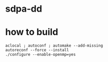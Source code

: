 # sdpa-dd
# how to build
```
aclocal ; autoconf ; automake --add-missing
autoreconf --force --install
./configure --enable-openmp=yes
```
